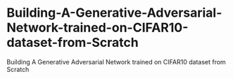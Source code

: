 # Building-A-Generative-Adversarial-Network-trained-on-CIFAR10-dataset-from-Scratch
Building A Generative Adversarial Network trained on CIFAR10 dataset from Scratch
